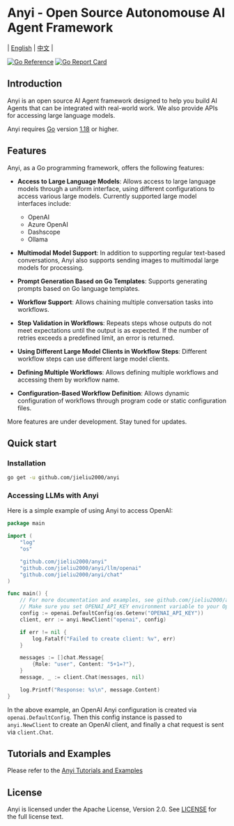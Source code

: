 # Anyi - Open Source Autonomouse AI Agent Framework

| [English](README.md) | [中文](README-zh.md) |

[![Go Reference](https://pkg.go.dev/badge/github.com/jieliu2000/anyi.svg)](https://pkg.go.dev/github.com/jieliu2000/anyi)
[![Go Report Card](https://goreportcard.com/badge/github.com/jieliu2000/anyi)](https://goreportcard.com/report/github.com/jieliu2000/anyi)

## Introduction

Anyi is an open source AI Agent framework designed to help you build AI Agents that can be integrated with real-world work. We also provide APIs for accessing large language models.

Anyi requires [Go](https://go.dev/) version [1.18](https://go.dev/doc/devel/release#go1.18) or higher.

## Features

Anyi, as a Go programming framework, offers the following features:

- **Access to Large Language Models**: Allows access to large language models through a uniform interface, using different configurations to access various large models. Currently supported large model interfaces include:

    - OpenAI
    - Azure OpenAI
    - Dashscope
    - Ollama

- **Multimodal Model Support**: In addition to supporting regular text-based conversations, Anyi also supports sending images to multimodal large models for processing.
- **Prompt Generation Based on Go Templates**: Supports generating prompts based on Go language templates.
- **Workflow Support**: Allows chaining multiple conversation tasks into workflows.
- **Step Validation in Workflows**: Repeats steps whose outputs do not meet expectations until the output is as expected. If the number of retries exceeds a predefined limit, an error is returned.
- **Using Different Large Model Clients in Workflow Steps**: Different workflow steps can use different large model clients.
- **Defining Multiple Workflows**: Allows defining multiple workflows and accessing them by workflow name.
- **Configuration-Based Workflow Definition**: Allows dynamic configuration of workflows through program code or static configuration files.

More features are under development. Stay tuned for updates.

## Quick start

### Installation

```bash
go get -u github.com/jieliu2000/anyi
```

### Accessing LLMs with Anyi

Here is a simple example of using Anyi to access OpenAI:

```go
package main

import (
	"log"
	"os"

	"github.com/jieliu2000/anyi"
	"github.com/jieliu2000/anyi/llm/openai"
	"github.com/jieliu2000/anyi/chat"
)

func main() {
	// For more documentation and examples, see github.com/jieliu2000/anyi/llm package documentation.
	// Make sure you set OPENAI_API_KEY environment variable to your OpenAI API key.
	config := openai.DefaultConfig(os.Getenv("OPENAI_API_KEY"))
	client, err := anyi.NewClient("openai", config)

	if err != nil {
		log.Fatalf("Failed to create client: %v", err)
	}

	messages := []chat.Message{
		{Role: "user", Content: "5+1=?"},
	}
	message, _ := client.Chat(messages, nil)

	log.Printf("Response: %s\n", message.Content)
}

```

In the above example, an OpenAI Anyi configuration is created via `openai.DefaultConfig`. Then this config instance is passed to `anyi.NewClient` to create an OpenAI client, and finally a chat request is sent via `client.Chat`.

## Tutorials and Examples

Please refer to the [Anyi Tutorials and Examples](/docs/en/tutorial.md)

## License

Anyi is licensed under the Apache License, Version 2.0. See [LICENSE](LICENSE) for the full license text.